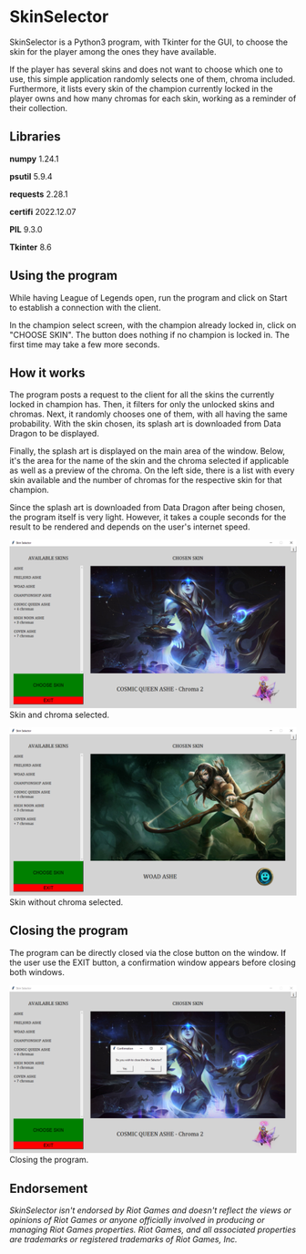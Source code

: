 # SkinSelector

SkinSelector is a Python3 program, with Tkinter for the GUI, to choose the skin for the player among the ones they have available.

If the player has several skins and does not want to choose which one to use, this simple application randomly selects one of them,
chroma included. Furthermore, it lists every skin of the champion currently locked in the player owns and how many chromas for each skin,
working as a reminder of their collection.

## Libraries
**numpy** 1.24.1

**psutil** 5.9.4

**requests** 2.28.1

**certifi** 2022.12.07

**PIL** 9.3.0

**Tkinter** 8.6

## Using the program
While having League of Legends open, run the program and click on Start to establish a connection with the client.

In the champion select screen, with the champion already locked in, click on "CHOOSE SKIN". The button does nothing if
no champion is locked in. The first time may take a few more seconds.

## How it works
The program posts a request to the client for all the skins the currently locked in champion has.
Then, it filters for only the unlocked skins and chromas.
Next, it randomly chooses one of them, with all having the same probability.
With the skin chosen, its splash art is downloaded from Data Dragon to be displayed.

Finally, the splash art is displayed on the main area of the window.
Below, it's the area for the name of the skin and the chroma selected if applicable as well as a preview of the chroma.
On the left side, there is a list with every skin available and the number of chromas for the respective skin for that champion.

Since the splash art is downloaded from Data Dragon after being chosen, the program itself is very light.
However, it takes a couple seconds for the result to be rendered and depends on the user's internet speed.

![Skin and chroma selected](project/sample.png "Skin and chroma selected")
Skin and chroma selected.


![Skin without chroma selected](project/sample3.png "Skin without chroma selected")
Skin without chroma selected.

## Closing the program
The program can be directly closed via the close button on the window.
If the user use the EXIT button, a confirmation window appears before closing both windows.

![Closing program](project/sample2.png "Closing program")
Closing the program.

## Endorsement

*SkinSelector isn't endorsed by Riot Games and doesn't reflect the views or opinions of Riot Games or anyone officially involved in producing or managing Riot Games properties. Riot Games, and all associated properties are trademarks or registered trademarks of Riot Games, Inc.*
